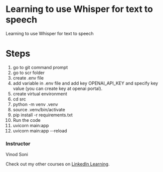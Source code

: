 # Learning to use Whisper for text to speech
Learning to use Whisper for text to speech

# Steps
1. go to git command prompt
2. go to scr folder
3. create .env file
4. add variable in .env file and add key OPENAI_API_KEY and specify key value (you can create key at openai portal).
5. create virtual environment
6. cd src
7. python -m venv .venv
8. source .venv/bin/activate
9. pip install -r requirements.txt
10. Run the code
11. uvicorn main:app
12. uvicorn main:app --reload

### Instructor

Vinod Soni

                            

Check out my other courses on [LinkedIn Learning](https://www.linkedin.com/learning/instructors/denys-linkov).

[lil-course-url]: https://www.linkedin.com/learning/building-apps-with-ai-tools-chatgpt-semantic-kernel-and-langchain?dApp=59033956&leis=LAA
[lil-thumbnail-url]: https://media.licdn.com/dms/image/D560DAQENsHoqO_7Y1Q/learning-public-crop_675_1200/0/1694035139061?e=2147483647&v=beta&t=cCnp-C_2NN9JnQM_fHZlVyjfMrGzfgpiGXv5i4Y_5mM
